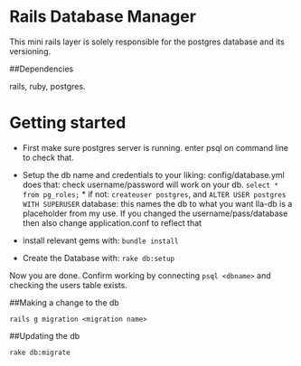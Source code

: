 # Rails Database Manager

This mini rails layer is solely responsible for the postgres database and its versioning.

##Dependencies

rails, ruby, postgres.

# Getting started

* First make sure postgres server is running. enter psql on command line to check that.

* Setup the db name and credentials to your liking:
config/database.yml does that:
    check username/password will work on your db. `select * from pg_roles;`
        * if not: `createuser postgres`, and `ALTER USER postgres WITH SUPERUSER`
    database: this names the db to what you want lla-db is a placeholder from my use.
If you changed the username/pass/database then also change application.conf to reflect that

* install relevant gems with: `bundle install`
* Create the Database with: `rake db:setup`

Now you are done. Confirm working by connecting `psql <dbname>` and checking the users table exists.

##Making a change to the db

`rails g migration <migration name>`

##Updating the db

`rake db:migrate`